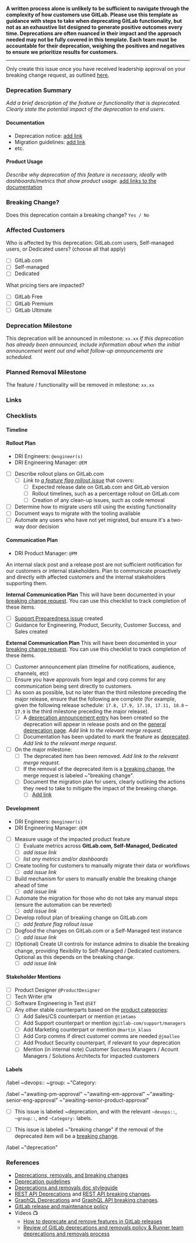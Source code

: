 <!-- Use this template as a starting point for deprecations. -->
<!-- For guidance on the overall deprecations, removals and breaking changes workflow, please visit [Breaking changes, deprecations, and removing features](https://docs.gitlab.com/development/deprecation_guidelines/). -->

**A written process alone is unlikely to be sufficient to navigate through the complexity of how customers use GitLab. Please use this template as guidance with steps to take when deprecating GitLab functionality, but not as an exhaustive list designed to generate positive outcomes every time. Deprecations are often nuanced in their impact and the approach needed may not be fully covered in this template. Each team must be accountable for their deprecation, weighing the positives and negatives to ensure we prioritize results for customers.**

---
Only create this issue once you have received leadership approval on your breaking change request, as outlined [here](https://docs.gitlab.com/development/deprecation_guidelines/).

### Deprecation Summary

_Add a brief description of the feature or functionality that is deprecated. Clearly state the potential impact of the deprecation to end users._

#### Documentation

- Deprecation notice: [add link](here)
- Migration guidelines: [add link](here)
- etc.

#### Product Usage

_Describe why deprecation of this feature is necessary, ideally with dashboards/metrics that show product usage._
[add links to the documentation](here)

<!--
The description of the deprecation should state what actions the user should take to rectify the behavior. If the deprecation is scheduled for an upcoming release, the content should remain in the deprecations documentation page until it has been completed. For example, if a deprecation is announced in 14.9 and scheduled to be completed in 15.0, the same content would be included in the documentation for 14.9, 14.10, and 15.0.

-->

### Breaking Change?
<!-- If the change includes removing functionality, which nearly all deprecations do, then it needs to be tracked as a breaking change. If user workflows rely on it to function, then removing it will break them. -->

Does this deprecation contain a breaking change? ```Yes / No```

<!-- If yes:
- Add the ~"breaking change" label to this issue.
- Add instructions for how users can update their workflow.
 -->

<!--
/label ~"breaking change"
-->

### Affected Customers

Who is affected by this deprecation: GitLab.com users, Self-managed users, or Dedicated users? (choose all that apply)

- [ ] GitLab.com
- [ ] Self-managed
- [ ] Dedicated

<!--
This is especially important when nearing the annual major release where breaking changes and removals are typically introduced. These changes might be seen on GitLab.com before the official release date.
-->

What pricing tiers are impacted?
- [ ] GitLab Free
- [ ] GitLab Premium
- [ ] GitLab Ultimate

<!-- Choose the Pricing Tier(s)
/label  ~"GitLab Free" ~"GitLab Premium" ~"GitLab Ultimate"
 -->


### Deprecation Milestone

This deprecation will be announced in milestone: ```xx.xx```
_If this deprecation has already been announced, include information about when the initial announcement went out and what follow-up announcements are scheduled._

### Planned Removal Milestone

The feature / functionality will be removed in milestone: ```xx.xx```


### Links

<!--
Add links to any relevant documentation or code that will provide additional details or clarity regarding the planned change.

This issue is the main SSOT for the deprecations and removals process. Be sure to link all
issues and MRs related to this deprecation/removal to this issue. This can include removal
issues that were created ahead of time, and the MRs doing the actual deprecation/removal work.
-->

### Checklists

#### Timeline

#### Rollout Plan

- DRI Engineers: `@engineer(s)`
- DRI Engineering Manager: `@EM`

- [ ] Describe rollout plans on GitLab.com
   - [ ] _Link to [a feature flag rollout issue](https://gitlab.com/gitlab-org/gitlab/-/blob/master/.gitlab/issue_templates/Feature%20Flag%20Roll%20Out.md
)_ that covers:
     - [ ] Expected release date on GitLab.com and GitLab version
     - [ ] Rollout timelines, such as a percentage rollout on GitLab.com
     - [ ] Creation of any clean-up issues, such as code removal
- [ ] Determine how to migrate users still using the existing functionality
- [ ] Document ways to migrate with the tooling available
- [ ] Automate any users who have not yet migrated, but ensure it's a two-way door decision

#### Communication Plan

- DRI Product Manager: `@PM`

An internal slack post and a release post are not sufficient notification for our customers or internal stakeholders. Plan to communicate proactively and directly with affected customers and the internal stakeholders supporting them.

**Internal Communication Plan**
This will have been documented in your [breaking change request](https://gitlab.com/gitlab-com/Product/-/issues/new?issuable_template=Breaking-Change-Exception). You can use this checklist to track completion of these items.
- [ ] [Support Preparedness issue](https://gitlab.com/gitlab-com/support/support-team-meta/-/blob/master/.gitlab/issue_templates/Support%20Preparedness.md?ref_type=heads) created
- [ ] Guidance for Engineering, Product, Security, Customer Success, and Sales created

**External Communication Plan**
This will have been documented in your [breaking change request](https://gitlab.com/gitlab-com/Product/-/issues/new?issuable_template=Breaking-Change-Exception). You can use this checklist to track completion of these items.
- [ ] Customer announcement plan (timeline for notifications, audience, channels, etc)
- [ ] Ensure you have approvals from legal and corp comms for any communication being sent directly to customers.
- [ ] As soon as possible, but no later than the third milestone preceding the major release, ensure that the following are complete (for example, given the following release schedule: `17.8, 17.9, 17.10, 17.11, 18.0` – `17.9` is the third milestone preceding the major release). 
    - [ ] A [deprecation announcement entry](https://about.gitlab.com/handbook/marketing/blog/release-posts/#creating-the-announcement) has been created so the deprecation will appear in release posts and on the [general deprecation page](https://docs.gitlab.com/ee/update/deprecations). _Add link to the relevant merge request._
    - [ ] Documentation has been updated to mark the feature as [deprecated](https://docs.gitlab.com/development/documentation/versions/#deprecations-and-removals).  _Add link to the relevant merge request._
- [ ] On the major milestone:
    - [ ] The deprecated item has been removed.  _Add link to the relevant merge request._
    - [ ] If the removal of the deprecated item is a [breaking change](https://docs.gitlab.com/update/terminology/#breaking-change), the merge request is labeled ~"breaking change".
    - [ ] Document the migration plan for users, clearly outlining the actions they need to take to mitigate the impact of the breaking change.
       - [ ] [Add link](here)

#### Development

- DRI Engineers: `@engineer(s)`
- DRI Engineering Manager: `@EM`

- [ ] Measure usage of the impacted product feature
   - [ ] Evaluate metrics across **GitLab.com, Self-Managed, Dedicated**
   - [ ] _add issue link_
   - [ ] _list any metrics and/or dashboards_
- [ ] Create tooling for customers to manually migrate their data or workflows
   - [ ] _add issue link_
- [ ] Build mechanism for users to manually enable the breaking change ahead of time
   - [ ] _add issue link_
- [ ] Automate the migration for those who do not take any manual steps (ensure the automation can be reverted)
   - [ ] _add issue link_
- [ ] Develop rollout plan of breaking change on GitLab.com
   - [ ] _add feature flag rollout issue_
- [ ] Dogfood the changes on GitLab.com or a Self-Managed test instance
   - [ ] _add issue link_
- [ ] (Optional) Create UI controls for instance admins to disable the breaking change, providing flexibility to Self-Managed / Dedicated customers. Optional as this depends on the breaking change.
   - [ ] _add issue link_

#### Stakeholder Mentions

- [ ] Product Designer `@ProductDesigner`
- [ ] Tech Writer `@TW`
- [ ] Software Engineering in Test `@SET`
- [ ] Any other stable counterparts based on the [product categories](https://handbook.gitlab.com/handbook/product/categories/):
     - [ ] Add Sales/CS counterpart or mention `@timtams`
     - [ ] Add Support counterpart or mention `@gitlab-com/support/managers`
     - [ ] Add Marketing counterpart or mention `@martin_klaus` 
     - [ ] Add Corp comms if direct customer comms are needed `@jmalleo`
     - [ ] Add Product Security counterpart, if relevant to your deprecation
     - [ ] Mention (in internal note) Customer Success Managers / Acount Managers / Solutions Architects for impacted customers 

#### Labels

<!-- Populate the Section, Group, and Category -->
/label ~devops:: ~group: ~"Category:

/label ~"awaiting-pm-approval" ~"awaiting-em-approval" ~"awaiting-senior-eng-approval" ~"awaiting-senior-product-approval"

- [ ] This issue is labeled ~deprecation, and with the relevant `~devops::`, `~group::`, and `~Category:` labels.
- [ ] This issue is labeled  ~"breaking change" if the removal of the deprecated item will be a [breaking change](https://docs.gitlab.com/update/terminology/#breaking-change).


<!-- Label reminders - you should have one of each of the following labels.
Use the following resources to find the appropriate labels:
- https://gitlab.com/gitlab-org/gitlab/-/labels
- https://about.gitlab.com/handbook/product/categories/features/
-->

<!-- Identifies that this Issue is related to deprecating a feature -->
/label ~"deprecation"

### References

- [Deprecations, removals, and breaking changes](https://handbook.gitlab.com/handbook/marketing/blog/release-posts/#deprecations-removals-and-breaking-changes)
- [Deprecation guidelines](https://docs.gitlab.com/ee/development/deprecation_guidelines/)
- [Deprecations and removals doc styleguide](https://docs.gitlab.com/ee/development/documentation/styleguide/deprecations_and_removals)
- [REST API Deprecations](https://docs.gitlab.com/development/documentation/restful_api_styleguide/#deprecations) and [REST API breaking changes](https://docs.gitlab.com/development/api_styleguide/#breaking-changes).
- [GraphQL Deprecations](https://docs.gitlab.com/development/api_graphql_styleguide/#deprecating-schema-items) and [GraphQL API breaking changes](https://docs.gitlab.com/development/api_graphql_styleguide/#breaking-changes).
- [GitLab release and maintenance policy](https://docs.gitlab.com/policy/maintenance/)
- Videos 📺
   - [How to deprecate and remove features in GitLab releases](https://youtu.be/9gy7tg94j7s)
   - [Review of GitLab deprecations and removals policy & Runner team deprecations and removals process](https://youtu.be/ehT1xBajCRI)
